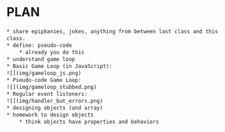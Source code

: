 PLAN
=======
	* share epiphanies, jokes, anything from between last class and this class.
	* define: pseudo-code
		* already you do this
	* understand game loop
	* Basic Game Loop (in JavaScript):
	![](img/gameloop_js.png)
	* Pseudo-code Game Loop:
	![](img/gameloop_stubbed.png)
	* Regular event listeners:
	![](img/handler_but_errors.png)
	* designing objects (and array)
	* homework to design objects
		* think objects have properties and behaviors

